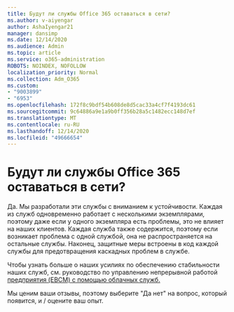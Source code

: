 ```yaml
---
title: Будут ли службы Office 365 оставаться в сети?
ms.author: v-aiyengar
author: AshaIyengar21
manager: dansimp
ms.date: 12/14/2020
ms.audience: Admin
ms.topic: article
ms.service: o365-administration
ROBOTS: NOINDEX, NOFOLLOW
localization_priority: Normal
ms.collection: Adm_O365
ms.custom:
- "9003899"
- "6953"
ms.openlocfilehash: 172f8c9bdf54b608de8d5cac33a4cf7f4193dc61
ms.sourcegitcommit: 9c64886a9e1a9b0ff356b28a5c1482ecc148d7ef
ms.translationtype: MT
ms.contentlocale: ru-RU
ms.lasthandoff: 12/14/2020
ms.locfileid: "49666654"
---
```

# <a name="will-office-365-services-stay-online"></a>Будут ли службы Office 365 оставаться в сети?

Да. Мы разработали эти службы с вниманием к устойчивости. Каждая из служб одновременно работает с несколькими экземплярами, поэтому даже если у одного экземпляра есть проблемы, это не влияет на наших клиентов. Каждая служба также содержится, поэтому если возникает проблема с одной службой, она не распространяется на остальные службы. Наконец, защитные меры встроены в код каждой службы для предотвращения каскадных проблем в службе.

Чтобы узнать больше о наших усилиях по обеспечению стабильности наших служб, см. руководство по управлению непрерывной работой [предприятия (EBCM) с помощью облачных служб.](https://go.microsoft.com/fwlink/?linkid=2124377)

Мы ценим ваши отзывы, поэтому выберите "Да нет" на вопрос, который появится, и /  оцените ваш опыт.